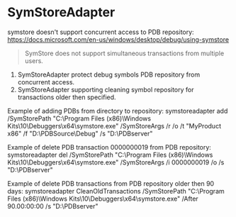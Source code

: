 # SymStoreAdapter

symstore doesn't support concurrent access to PDB repository:
https://docs.microsoft.com/en-us/windows/desktop/debug/using-symstore
> SymStore does not support simultaneous transactions from multiple users. 

1) SymStoreAdapter protect debug symbols PDB repository from concurrent access.
2) SymStoreAdapter supporting cleaning symbol repository for transactions older then specified.

Example of adding PDBs from directory to repository:
symstoreadapter add /SymStorePath "C:\Program Files (x86)\Windows Kits\10\Debuggers\x64\symstore.exe" /SymStoreArgs /r /o /t "MyProduct x86" /f "D:\PDBSource\Debug" /s "D:\PDBserver"

Example of delete PDB transaction 0000000019 from PDB repository:
symstoreadapter del /SymStorePath "C:\Program Files (x86)\Windows Kits\10\Debuggers\x64\symstore.exe" /SymStoreArgs /i 0000000019 /o /s "D:\PDBserver"

Example of delete PDB transactions from PDB repository older then 90 days:
symstoreadapter CleanOldTransactions /SymStorePath "C:\Program Files (x86)\Windows Kits\10\Debuggers\x64\symstore.exe" /After 90.00:00:00 /s "D:\PDBserver"